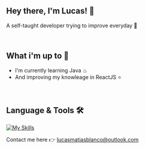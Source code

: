## Hey there, I'm Lucas! 👋 
A self-taught developer trying to improve everyday 💪

<br/>

## What i'm up to 🚀

- I'm currently learning Java ♨
- And improving my knowleage in ReactJS ⭐

<br/>

## Language & Tools 🛠️

[![My Skills](https://skillicons.dev/icons?i=js,html,css,express,nextjs,figma&theme=dark)](https://skillicons.dev)

Contact me here 👉 <lucasmatiasblanco@outlook.com>
 


<!--
**lucasmblanco/lucasmblanco** is a ✨ _special_ ✨ repository because its `README.md` (this file) appears on your GitHub profile.

Here are some ideas to get you started:

- 🔭 I’m currently working on ...
- 🌱 I’m currently learning ...
- 👯 I’m looking to collaborate on ...
- 🤔 I’m looking for help with ...
- 💬 Ask me about ...
- 📫 How to reach me: ...
- 😄 Pronouns: ...
- ⚡ Fun fact: ...
-->


